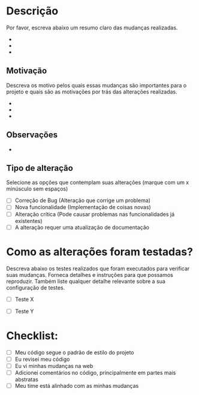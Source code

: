 # Descrição

Por favor, escreva abaixo um resumo claro das mudanças realizadas.

-
-
-


## Motivação

Descreva os motivo pelos quais essas mudanças são importantes para o projeto e quais são as motivações por trás das alterações realizadas.

-
-
-

## Observações

-


## Tipo de alteração

Selecione as opções que contemplam suas alterações (marque com um x minúsculo sem espaços)

- [ ] Correção de Bug (Alteração que corrige um problema)
- [ ] Nova funcionalidade (Implementação de coisas novas)
- [ ] Alteração crítica (Pode causar problemas nas funcionalidades já existentes)
- [ ] A alteração requer uma atualização de documentação

# Como as alterações foram testadas?

Descreva abaixo os testes realizados que foram executados para verificar suas mudanças. Forneca detalhes e instruções para que possamos reproduzir. Também liste qualquer detalhe relevante sobre a sua configuração de testes.

- [ ] Teste X
- [ ] Teste Y


# Checklist:

- [ ] Meu código segue o padrão de estilo do projeto
- [ ] Eu revisei meu código
- [ ] Eu vi minhas mudanças na web
- [ ] Adicionei comentários no código, principalmente em partes mais abstratas
- [ ] Meu time está alinhado com as minhas mudanças
